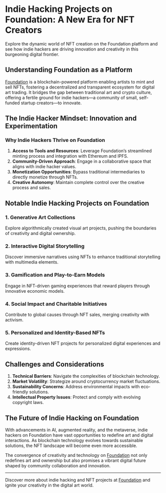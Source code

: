 # Indie Hacking Projects on Foundation: A New Era for NFT Creators

Explore the dynamic world of NFT creation on the Foundation platform and see how indie hackers are driving innovation and creativity in this burgeoning digital frontier.

## Understanding Foundation as a Platform

[Foundation](https://foundation.app/) is a blockchain-powered platform enabling artists to mint and sell NFTs, fostering a decentralized and transparent ecosystem for digital art trading. It bridges the gap between traditional art and crypto culture, offering a fertile ground for indie hackers—a community of small, self-funded startup creators—to innovate.

## The Indie Hacker Mindset: Innovation and Experimentation

### Why Indie Hackers Thrive on Foundation

1. **Access to Tools and Resources**: Leverage Foundation’s streamlined minting process and integration with Ethereum and IPFS.
2. **Community-Driven Approach**: Engage in a collaborative space that aligns with indie hacker values.
3. **Monetization Opportunities**: Bypass traditional intermediaries to directly monetize through NFTs.
4. **Creative Autonomy**: Maintain complete control over the creative process and sales.

## Notable Indie Hacking Projects on Foundation

### 1. Generative Art Collections
Explore algorithmically created visual art projects, pushing the boundaries of creativity and digital ownership.

### 2. Interactive Digital Storytelling
Discover immersive narratives using NFTs to enhance traditional storytelling with multimedia elements.

### 3. Gamification and Play-to-Earn Models
Engage in NFT-driven gaming experiences that reward players through innovative economic models.

### 4. Social Impact and Charitable Initiatives
Contribute to global causes through NFT sales, merging creativity with activism.

### 5. Personalized and Identity-Based NFTs
Create identity-driven NFT projects for personalized digital experiences and expressions.

## Challenges and Considerations

1. **Technical Barriers**: Navigate the complexities of blockchain technology.
2. **Market Volatility**: Strategize around cryptocurrency market fluctuations.
3. **Sustainability Concerns**: Address environmental impacts with eco-friendly solutions.
4. **Intellectual Property Issues**: Protect and comply with evolving copyright laws.

## The Future of Indie Hacking on Foundation

With advancements in AI, augmented reality, and the metaverse, indie hackers on Foundation have vast opportunities to redefine art and digital interactions. As blockchain technology evolves towards sustainable solutions, the NFT landscape will become even more accessible.

The convergence of creativity and technology on [Foundation](https://foundation.app/) not only redefines art and ownership but also promises a vibrant digital future shaped by community collaboration and innovation.

--- 

Discover more about indie hacking and NFT projects at [Foundation](https://foundation.app/) and ignite your creativity in the digital art world.